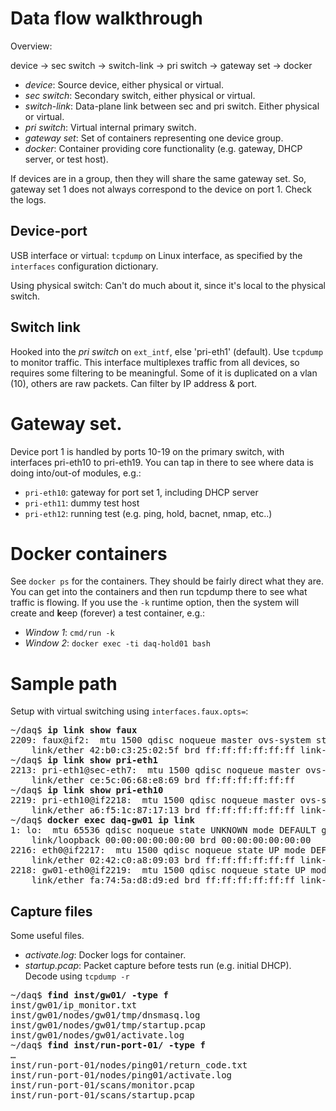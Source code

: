 # Data flow walkthrough

Overview:

device &rarr; sec switch &rarr; switch-link &rarr; pri switch &rarr; gateway set &rarr; docker

* _device_: Source device, either physical or virtual.
* _sec switch_: Secondary switch, either physical or virtual.
* _switch-link_: Data-plane link between sec and pri switch. Either physical or virtual.
* _pri switch_: Virtual internal primary switch.
* _gateway set_: Set of containers representing one device group.
* _docker_: Container providing core functionality (e.g. gateway, DHCP server, or test host).

If devices are in a group, then they will share the same gateway set. So,
gateway set 1 does not always correspond to the device on port 1. Check
the logs.

## Device-port

USB interface or virtual: `tcpdump` on Linux interface, as specified by the `interfaces`
configuration dictionary.

Using physical switch: Can't do much about it, since it's local to the physical switch.

## Switch link

Hooked into the _pri switch_ on `ext_intf`, else 'pri-eth1' (default). Use `tcpdump` to monitor
traffic. This interface multiplexes traffic from all devices, so requires some filtering to
be meaningful. Some of it is duplicated on a vlan (10), others are raw packets.  Can filter by
IP address & port.

# Gateway set.

Device port 1 is handled by ports 10-19 on the primary switch, with interfaces pri-eth10
to pri-eth19. You can tap in there to see where data is doing into/out-of modules, e.g.:

* `pri-eth10`: gateway for port set 1, including DHCP server
* `pri-eth11`: dummy test host
* `pri-eth12`: running test (e.g. ping, hold, bacnet, nmap, etc..)

# Docker containers

See `docker ps` for the containers. They should be fairly direct what they are. You can get into
the containers and then run tcpdump there to see what traffic is flowing. If you use the `-k`
runtime option, then the system will create and <b>k</b>eep (forever) a test container, e.g.:

* _Window 1_: `cmd/run -k`
* _Window 2_: `docker exec -ti daq-hold01 bash`

# Sample path

Setup with virtual switching using `interfaces.faux.opts=`:
<pre>
~/daq$ <b>ip link show faux</b>
2209: faux@if2: <BROADCAST,MULTICAST,UP,LOWER_UP> mtu 1500 qdisc noqueue master ovs-system state UP mode DEFAULT group default qlen 1000
    link/ether 42:b0:c3:25:02:5f brd ff:ff:ff:ff:ff:ff link-netnsid 0
~/daq$ <b>ip link show pri-eth1</b>
2213: pri-eth1@sec-eth7: <BROADCAST,MULTICAST,UP,LOWER_UP> mtu 1500 qdisc noqueue master ovs-system state UP mode DEFAULT group default qlen 1000
    link/ether ce:5c:06:68:e8:69 brd ff:ff:ff:ff:ff:ff
~/daq$ <b>ip link show pri-eth10</b>
2219: pri-eth10@if2218: <BROADCAST,MULTICAST,UP,LOWER_UP> mtu 1500 qdisc noqueue master ovs-system state UP mode DEFAULT group default qlen 1000
    link/ether a6:f5:1c:87:17:13 brd ff:ff:ff:ff:ff:ff link-netnsid 3
~/daq$ <b>docker exec daq-gw01 ip link</b>
1: lo: <LOOPBACK,UP,LOWER_UP> mtu 65536 qdisc noqueue state UNKNOWN mode DEFAULT group default qlen 1000
    link/loopback 00:00:00:00:00:00 brd 00:00:00:00:00:00
2216: eth0@if2217: <BROADCAST,MULTICAST,UP,LOWER_UP> mtu 1500 qdisc noqueue state UP mode DEFAULT group default 
    link/ether 02:42:c0:a8:09:03 brd ff:ff:ff:ff:ff:ff link-netnsid 0
2218: gw01-eth0@if2219: <BROADCAST,MULTICAST,UP,LOWER_UP> mtu 1500 qdisc noqueue state UP mode DEFAULT group default qlen 1000
    link/ether fa:74:5a:d8:d9:ed brd ff:ff:ff:ff:ff:ff link-netnsid 0
</pre>

## Capture files

Some useful files.
* _activate.log_: Docker logs for container.
* _startup.pcap_: Packet capture before tests run (e.g. initial DHCP). Decode using `tcpdump -r`

<pre>
~/daq$ <b>find inst/gw01/ -type f</b>
inst/gw01/ip_monitor.txt
inst/gw01/nodes/gw01/tmp/dnsmasq.log
inst/gw01/nodes/gw01/tmp/startup.pcap
inst/gw01/nodes/gw01/activate.log
~/daq$ <b>find inst/run-port-01/ -type f</b>
&hellip;
inst/run-port-01/nodes/ping01/return_code.txt
inst/run-port-01/nodes/ping01/activate.log
inst/run-port-01/scans/monitor.pcap
inst/run-port-01/scans/startup.pcap
</pre>
